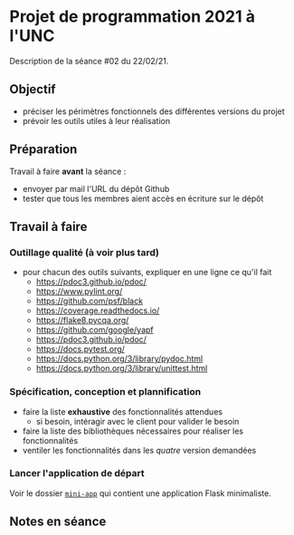 Projet de programmation 2021 à l'UNC
====================================

Description de la séance #02 du 22/02/21.

Objectif
--------

* préciser les périmètres fonctionnels des différentes versions du projet
* prévoir les outils utiles à leur réalisation

Préparation
-----------

Travail à faire **avant** la séance :

* envoyer par mail l'URL du dépôt Github
* tester que tous les membres aient accès en écriture sur le dépôt

Travail à faire
---------------

### Outillage qualité (à voir plus tard)

* pour chacun des outils suivants, expliquer en une ligne ce qu'il fait
  - <https://pdoc3.github.io/pdoc/>
  - <https://www.pylint.org/>
  - <https://github.com/psf/black>
  - <https://coverage.readthedocs.io/>
  - <https://flake8.pycqa.org/>
  - <https://github.com/google/yapf>
  - <https://pdoc3.github.io/pdoc/>
  - <https://docs.pytest.org/>
  - <https://docs.python.org/3/library/pydoc.html>
  - <https://docs.python.org/3/library/unittest.html>

### Spécification, conception et plannification

* faire la liste **exhaustive** des fonctionnalités attendues
  - si besoin, intéragir avec le client pour valider le besoin
* faire la liste des bibliothèques nécessaires pour réaliser les fonctionnalités
* ventiler les fonctionnalités dans les _quatre_ version demandées

### Lancer l'application de départ

Voir le dossier [`mini-app`](../mini-app/) qui contient une application Flask minimaliste.

Notes en séance
---------------
